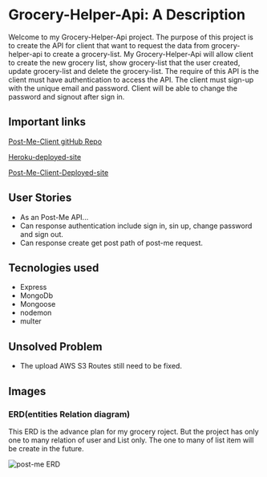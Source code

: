 # Grocery-Helper-Api: A Description

Welcome to my Grocery-Helper-Api project. The purpose of this project is to create the API for client that want to request the data from grocery-helper-api to create a grocery-list. My Grocery-Helper-Api will allow client to create the new grocery list, show grocery-list that the user created, update grocery-list and delete the grocery-list. The require of this API is the client must have authentication to access the API. The client must sign-up with the unique email and password. Client will be able to change the password and signout after sign in.

## Important links
<!-- need the web application link -->

[Post-Me-Client gitHub Repo](https://github.com/Nuanjan/grocery-helper-client)

[Heroku-deployed-site](https://powerful-fortress-04425.herokuapp.com)

[Post-Me-Client-Deployed-site](https://nuanjan.github.io/post-me-client/#/)

## User Stories
* As an Post-Me API...
* Can response authentication include sign in, sin up, change password and sign out.
* Can response create get post path of post-me request.

## Tecnologies used

   * Express
   * MongoDb
   * Mongoose
   * nodemon
   * multer

   ## Unsolved Problem
   * The upload AWS S3 Routes still need to be fixed.

   ## Images

   ### ERD(entities Relation diagram)
   This ERD is the advance plan for my grocery roject. But the project has only one to many relation of user and List only. The one to many of list item will be create in the future.

![post-me ERD](https://i.imgur.com/WsFeWsy.png)

